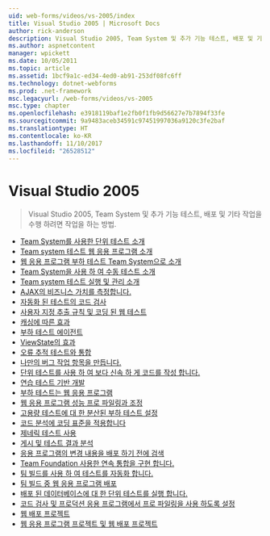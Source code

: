 ```yaml
---
uid: web-forms/videos/vs-2005/index
title: Visual Studio 2005 | Microsoft Docs
author: rick-anderson
description: Visual Studio 2005, Team System 및 추가 기능 테스트, 배포 및 기타 작업을 수행 하려면 작업을 하는 방법.
ms.author: aspnetcontent
manager: wpickett
ms.date: 10/05/2011
ms.topic: article
ms.assetid: 1bcf9a1c-ed34-4ed0-ab91-253df08fc6ff
ms.technology: dotnet-webforms
ms.prod: .net-framework
msc.legacyurl: /web-forms/videos/vs-2005
msc.type: chapter
ms.openlocfilehash: e3918119baf1e2fb0f1fb9d56627e7b7894f33fe
ms.sourcegitcommit: 9a9483aceb34591c97451997036a9120c3fe2baf
ms.translationtype: HT
ms.contentlocale: ko-KR
ms.lasthandoff: 11/10/2017
ms.locfileid: "26528512"
---
```

<a name="visual-studio-2005"></a>Visual Studio 2005
====================
> Visual Studio 2005, Team System 및 추가 기능 테스트, 배포 및 기타 작업을 수행 하려면 작업을 하는 방법.


- [Team System를 사용한 단위 테스트 소개](introduction-to-unit-testing-with-team-system.md)
- [Team system 테스트 웹 응용 프로그램 소개](introduction-to-testing-web-applications-with-team-system.md)
- [웹 응용 프로그램 부하 테스트 Team System으로 소개](introduction-to-load-testing-web-applications-with-team-system.md)
- [Team System을 사용 하 여 수동 테스트 소개](introduction-to-manual-testing-with-team-system.md)
- [Team system 테스트 실행 및 관리 소개](introduction-to-managing-and-running-tests-with-team-system.md)
- [AJAX의 비즈니스 가치를 측정합니다.](measuring-the-business-value-of-ajax.md)
- [자동화 된 테스트의 코드 검사](code-coverage-of-automated-tests.md)
- [사용자 지정 추출 규칙 및 코딩 된 웹 테스트](custom-extraction-rules-and-coded-web-tests.md)
- [캐싱에 따른 효과](the-effects-of-caching.md)
- [부하 테스트 에이전트](using-the-load-test-agent.md)
- [ViewState의 효과](the-effects-of-viewstate.md)
- [오류 추적 테스트와 통합](how-do-i-integrate-defect-tracking-with-testing.md)
- [나만의 버그 작업 항목을 만듭니다.](how-do-i-create-my-own-bug-work-item.md)
- [단위 테스트를 사용 하 여 보다 신속 하 게 코드를 작성 합니다.](how-do-i-write-code-more-quickly-with-unit-tests.md)
- [연습 테스트 기반 개발](how-do-i-practice-test-driven-development.md)
- [부하 테스트는 웹 응용 프로그램](how-do-i-load-test-a-web-application.md)
- [웹 응용 프로그램 성능 프로 파일링과 조정](how-do-i-tune-web-application-performance-with-profiling.md)
- [고용량 테스트에 대 한 분산된 부하 테스트 설정](how-do-i-set-up-distributed-load-testing-for-high-volume-tests.md)
- [코드 분석에 코딩 표준을 적용합니다](how-do-i-enforce-coding-standards-with-code-analysis.md)
- [제네릭 테스트 사용](how-do-i-use-generic-tests.md)
- [게시 및 테스트 결과 분석](how-do-i-publish-and-analyze-test-results.md)
- [응용 프로그램의 변경 내용을 배포 하기 전에 검색](how-do-i-discover-application-changes-prior-to-deployment.md)
- [Team Foundation 사용한 연속 통합을 구현 합니다.](how-do-i-implement-continuous-integration-with-team-foundation.md)
- [팀 빌드를 사용 하 여 테스트를 자동화 합니다.](how-do-i-automate-testing-using-team-build.md)
- [팀 빌드 중 웹 응용 프로그램 배포](how-do-i-deploy-a-web-application-during-a-team-build.md)
- [배포 된 데이터베이스에 대 한 단위 테스트를 실행 합니다.](how-do-i-run-unit-tests-against-a-deployed-database.md)
- [코드 검사 및 프로덕션 응용 프로그램에서 프로 파일링을 사용 하도록 설정](how-do-i-enable-code-coverage-and-profiling-in-production-applications.md)
- [웹 배포 프로젝트](web-deployment-projects.md)
- [웹 응용 프로그램 프로젝트 및 웹 배포 프로젝트](web-application-projects-web-deployment-projects.md)
